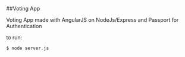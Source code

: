 ##Voting App

Voting App made with AngularJS on NodeJs/Express and Passport for Authentication
    
to run: 

    $ node server.js